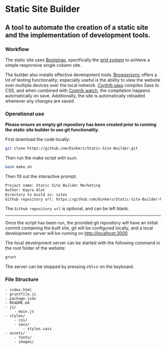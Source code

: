 # Static Site Builder

## A tool to automate the creation of a static site and the implementation of development tools.

### Workflow

The static site uses [Bootstrap](https://getbootstrap.com), specifically the [grid system](https://getbootstrap.com/docs/4.1/layout/grid/) to achieve a simple responsive single column site. 

The builder also installs effective development tools. [Browsersync](https://browsersync.io) offers a lot of testing functionality; especially useful is the ability to view the website over multiple devices over the local network. [Contrib sass](https://github.com/gruntjs/grunt-contrib-sass) compiles Sass to CSS, and when combined with [Contrib watch](https://github.com/gruntjs/grunt-contrib-watch), the compilation happens automatically on save. Additionally, the site is automatically reloaded whenever any changes are saved.

### Operational use

**Please ensure an empty git repository has been created prior to running the static site builder to use git functionality.**

First download the code locally: 

```bash
git clone https://github.com/Dinkers/Static-Site-Builder.git
```

Then run the make script with `bash`:

```bash
bash make.sh
```

Then fill out the interactive prompt:

```bash
Project name: Static Site Builder Marketing
Author: Kayra Alat
Directory to build in: sites
Github repository url: https://github.com/Dinkers/Static-Site-Builder-Marketing.git
```

The `Github repository url` is optional, and can be left blank.

---

Once the script has been run, the provided git repository will have an initial commit containing the built site, git will be configured locally, and a local development server will be running on [http://localhost:3000](http://localhost:3000). 

The local development server can be started with the following command in the root folder of the website:

```bash
grunt
```

The server can be stopped by pressing ctrl+c on the keyboard.

### File Structure

```
- index.html
- gruntfile.js
- package.json
- README.md
- js/
	- main.js
- styles/
	- css/
	- sass/
		- styles.sass
- assets/
	- fonts/
	- images/
```